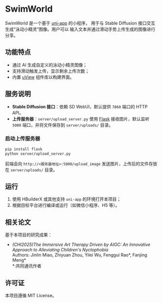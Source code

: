 # SwimWorld

SwimWorld 是一个基于 [uni-app](https://uniapp.dcloud.io/) 的小程序，
用于与 Stable Diffusion 接口交互生成“泳动小精灵”图像。用户可以
输入文本并通过滑动手势上传生成的图像进行分享。

## 功能特点

- 通过 AI 生成自定义的泳动小精灵图像；
- 支持滑动触发上传，显示剩余上传次数；
- 内置 [uView](https://www.uviewui.com/) 组件库以构建界面。

## 服务说明

- **Stable Diffusion 接口**：依赖 SD WebUI，默认提供 `7860` 端口的 HTTP API。
- **上传服务器**：`server/upload_server.py` 使用 [Flask](https://flask.palletsprojects.com/) 接收图片，默认监听 `5000` 端口，并将文件保存到 `server/uploads/` 目录。

### 启动上传服务器

```bash
pip install flask
python server/upload_server.py
```

前端会向 `http://<服务器地址>:5000/upload_image` 发送图片，上传后的文件存放在 `server/uploads/` 目录。

## 运行

1. 使用 HBuilderX 或其他支持 `uni-app` 的环境打开本项目；
2. 根据目标平台进行编译或运行（如微信小程序、H5 等）。

## 相关论文

基于本项目的研究成果：

- *(CHI2025)The Immersive Art Therapy Driven by AIGC: An Innovative Approach to Alleviating Children's Nyctophobia*  
  Authors: Jinlin Miao, Zhiyuan Zhou, Yilei Wu, Fenggui Rao*, Fanjing Meng*  
  *:共同通讯作者

## 许可证

本项目遵循 MIT License。
